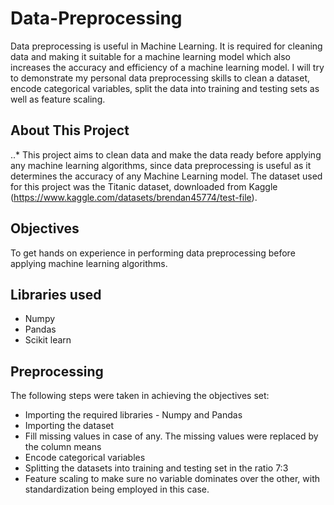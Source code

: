 # Data-Preprocessing
Data preprocessing is useful in Machine Learning. It is required  for cleaning data and making it suitable for a machine learning model which also increases the accuracy and efficiency of a machine learning model. I will try to demonstrate my personal data preprocessing skills to clean a dataset, encode categorical variables, split the data into training and testing sets as well as feature scaling.
## About This Project
..* This project aims to clean data and make the data ready before applying any machine learning algorithms, since data preprocessing is useful as it determines the accuracy of any Machine Learning model. The dataset used for this project was the Titanic dataset, downloaded from Kaggle (https://www.kaggle.com/datasets/brendan45774/test-file).

## Objectives
To get hands on experience in performing data preprocessing before applying machine learning algorithms.

## Libraries used
* Numpy
* Pandas
* Scikit learn

## Preprocessing
The following steps were taken in achieving the objectives set:
* Importing the required libraries - Numpy and Pandas
* Importing the dataset
* Fill missing values in case of any. The missing values were replaced by the column means
* Encode categorical variables
* Splitting the datasets into training and testing set in the ratio 7:3
* Feature scaling to make sure no variable dominates over the other, with standardization being employed in this case.
